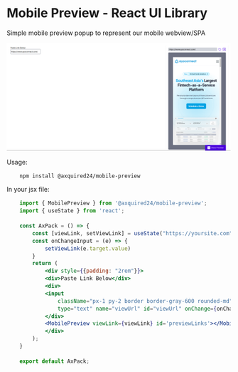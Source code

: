 # Mobile Preview - React UI Library
Simple mobile preview popup to represent our mobile webview/SPA

![Screenshot](https://github.com/axquired24/react-mobile-preview/blob/main/screenshot/usage.png?raw=true)

Usage:
```sh
    npm install @axquired24/mobile-preview
```

In your jsx file:
```jsx
    import { MobilePreview } from '@axquired24/mobile-preview';
    import { useState } from 'react';

    const AxPack = () => {
        const [viewLink, setViewLink] = useState("https://yoursite.com");
        const onChangeInput = (e) => {
            setViewLink(e.target.value)
        }
        return (
            <div style={{padding: "2rem"}}>
            <div>Paste Link Below</div>
            <div>
            <input 
                className="px-1 py-2 border border-gray-600 rounded-md"
                type="text" name="viewUrl" id="viewUrl" onChange={onChangeInput} />
            </div>
            <MobilePreview viewLink={viewLink} id='previewLinks'></MobilePreview>
            </div>
        );
    }

    export default AxPack;
```
